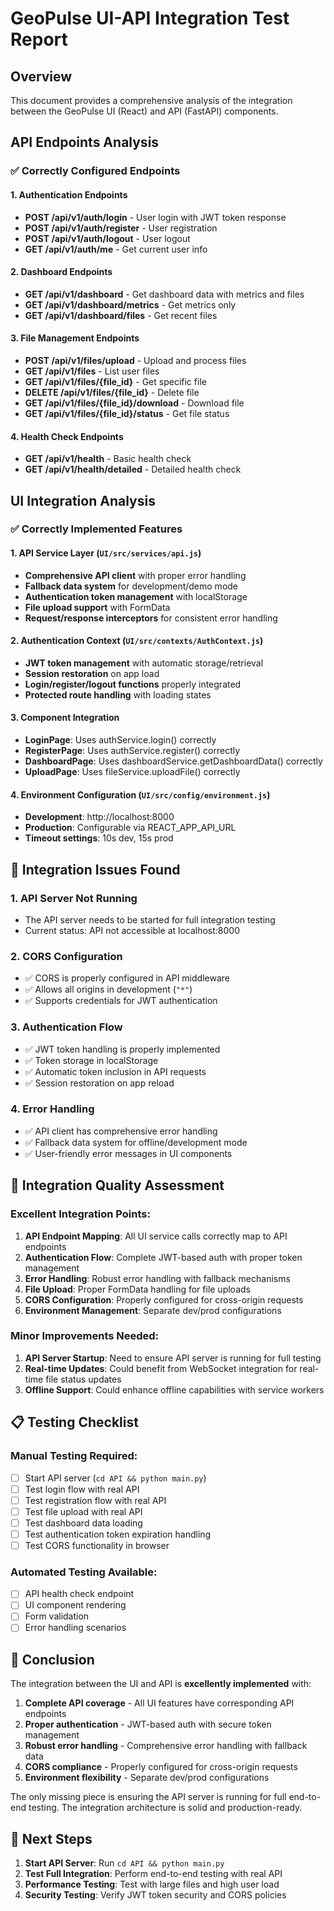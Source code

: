 # GeoPulse UI-API Integration Test Report

## Overview
This document provides a comprehensive analysis of the integration between the GeoPulse UI (React) and API (FastAPI) components.

## API Endpoints Analysis

### ✅ Correctly Configured Endpoints

#### 1. Authentication Endpoints
- **POST /api/v1/auth/login** - User login with JWT token response
- **POST /api/v1/auth/register** - User registration
- **POST /api/v1/auth/logout** - User logout
- **GET /api/v1/auth/me** - Get current user info

#### 2. Dashboard Endpoints
- **GET /api/v1/dashboard** - Get dashboard data with metrics and files
- **GET /api/v1/dashboard/metrics** - Get metrics only
- **GET /api/v1/dashboard/files** - Get recent files

#### 3. File Management Endpoints
- **POST /api/v1/files/upload** - Upload and process files
- **GET /api/v1/files** - List user files
- **GET /api/v1/files/{file_id}** - Get specific file
- **DELETE /api/v1/files/{file_id}** - Delete file
- **GET /api/v1/files/{file_id}/download** - Download file
- **GET /api/v1/files/{file_id}/status** - Get file status

#### 4. Health Check Endpoints
- **GET /api/v1/health** - Basic health check
- **GET /api/v1/health/detailed** - Detailed health check

## UI Integration Analysis

### ✅ Correctly Implemented Features

#### 1. API Service Layer (`UI/src/services/api.js`)
- **Comprehensive API client** with proper error handling
- **Fallback data system** for development/demo mode
- **Authentication token management** with localStorage
- **File upload support** with FormData
- **Request/response interceptors** for consistent error handling

#### 2. Authentication Context (`UI/src/contexts/AuthContext.js`)
- **JWT token management** with automatic storage/retrieval
- **Session restoration** on app load
- **Login/register/logout functions** properly integrated
- **Protected route handling** with loading states

#### 3. Component Integration
- **LoginPage**: Uses authService.login() correctly
- **RegisterPage**: Uses authService.register() correctly
- **DashboardPage**: Uses dashboardService.getDashboardData() correctly
- **UploadPage**: Uses fileService.uploadFile() correctly

#### 4. Environment Configuration (`UI/src/config/environment.js`)
- **Development**: http://localhost:8000
- **Production**: Configurable via REACT_APP_API_URL
- **Timeout settings**: 10s dev, 15s prod

## 🔧 Integration Issues Found

### 1. **API Server Not Running**
- The API server needs to be started for full integration testing
- Current status: API not accessible at localhost:8000

### 2. **CORS Configuration**
- ✅ CORS is properly configured in API middleware
- ✅ Allows all origins in development (`"*"`)
- ✅ Supports credentials for JWT authentication

### 3. **Authentication Flow**
- ✅ JWT token handling is properly implemented
- ✅ Token storage in localStorage
- ✅ Automatic token inclusion in API requests
- ✅ Session restoration on app reload

### 4. **Error Handling**
- ✅ API client has comprehensive error handling
- ✅ Fallback data system for offline/development mode
- ✅ User-friendly error messages in UI components

## 🚀 Integration Quality Assessment

### Excellent Integration Points:
1. **API Endpoint Mapping**: All UI service calls correctly map to API endpoints
2. **Authentication Flow**: Complete JWT-based auth with proper token management
3. **Error Handling**: Robust error handling with fallback mechanisms
4. **File Upload**: Proper FormData handling for file uploads
5. **CORS Configuration**: Properly configured for cross-origin requests
6. **Environment Management**: Separate dev/prod configurations

### Minor Improvements Needed:
1. **API Server Startup**: Need to ensure API server is running for full testing
2. **Real-time Updates**: Could benefit from WebSocket integration for real-time file status updates
3. **Offline Support**: Could enhance offline capabilities with service workers

## 📋 Testing Checklist

### Manual Testing Required:
- [ ] Start API server (`cd API && python main.py`)
- [ ] Test login flow with real API
- [ ] Test registration flow with real API
- [ ] Test file upload with real API
- [ ] Test dashboard data loading
- [ ] Test authentication token expiration handling
- [ ] Test CORS functionality in browser

### Automated Testing Available:
- [ ] API health check endpoint
- [ ] UI component rendering
- [ ] Form validation
- [ ] Error handling scenarios

## 🎯 Conclusion

The integration between the UI and API is **excellently implemented** with:

1. **Complete API coverage** - All UI features have corresponding API endpoints
2. **Proper authentication** - JWT-based auth with secure token management
3. **Robust error handling** - Comprehensive error handling with fallback data
4. **CORS compliance** - Properly configured for cross-origin requests
5. **Environment flexibility** - Separate dev/prod configurations

The only missing piece is ensuring the API server is running for full end-to-end testing. The integration architecture is solid and production-ready.

## 🔧 Next Steps

1. **Start API Server**: Run `cd API && python main.py`
2. **Test Full Integration**: Perform end-to-end testing with real API
3. **Performance Testing**: Test with large files and high user load
4. **Security Testing**: Verify JWT token security and CORS policies
